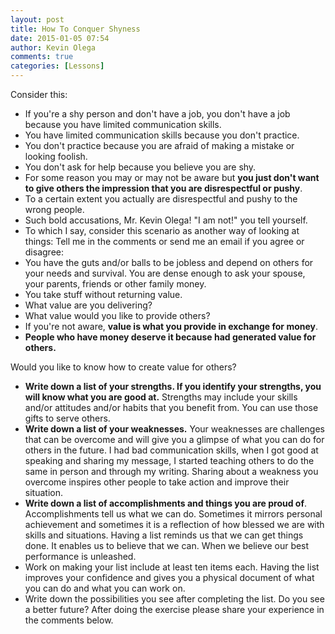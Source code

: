 ```yaml
---
layout: post
title: How To Conquer Shyness
date: 2015-01-05 07:54
author: Kevin Olega
comments: true
categories: [Lessons]
---
```


Consider this:
- If you're a shy person and don't have a job, you don't have a job because you have limited communication skills.
- You have limited communication skills because you don't practice.
- You don't practice because you are afraid of making a mistake or looking foolish.
- You don't ask for help because you believe you are shy.
- For some reason you may or may not be aware but **you just don't want to give others the impression that you are disrespectful or pushy**.
- To a certain extent you actually are disrespectful and pushy to the wrong people.
- Such bold accusations, Mr. Kevin Olega! "I am not!" you tell yourself.
- To which I say, consider this scenario as another way of looking at things: Tell me in the comments or send me an email if you agree or disagree:
- You have the guts and/or balls to be jobless and depend on others for your needs and survival. You are dense enough to ask your spouse, your parents, friends or other family money.
- You take stuff without returning value.
- What value are you delivering?
- What value would you like to provide others?
- If you're not aware, **value is what you provide in exchange for money**.
- **People who have money deserve it because had generated value for others.**

Would you like to know how to create value for others?
- **Write down a list of your strengths. If you identify your strengths, you will know what you are good at.** Strengths may include your skills and/or attitudes and/or habits that you benefit from. You can use those gifts to serve others.
- **Write down a list of your weaknesses.** Your weaknesses are challenges that can be overcome and will give you a glimpse of what you can do for others in the future. I had bad communication skills, when I got good at speaking and sharing my message, I started teaching others to do the same in person and through my writing. Sharing about a weakness you overcome inspires other people to take action and improve their situation.
- **Write down a list of accomplishments and things you are proud of**. Accomplishments tell us what we can do. Sometimes it mirrors personal achievement and sometimes it is a reflection of how blessed we are with skills and situations. Having a list reminds us that we can get things done. It enables us to believe that we can. When we believe our best performance is unleashed.
- Work on making your list include at least ten items each. Having the list improves your confidence and gives you a physical document of what you can do and what you can work on.
- Write down the possibilities you see after completing the list.
Do you see a better future? After doing the exercise please share your experience in the comments below.
